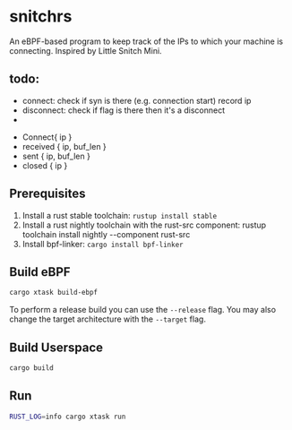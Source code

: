 # snitchrs
An eBPF-based program to keep track of the IPs to which your machine is connecting. Inspired by Little Snitch Mini.

## todo:
* connect: check if syn is there (e.g. connection start) record ip
* disconnect: check if flag is there then it's a disconnect
* 
- Connect{ ip }
- received { ip, buf_len }
- sent { ip, buf_len }
- closed { ip }

## Prerequisites

1. Install a rust stable toolchain: `rustup install stable`
1. Install a rust nightly toolchain with the rust-src component: rustup toolchain install nightly --component rust-src
1. Install bpf-linker: `cargo install bpf-linker`

## Build eBPF

```bash
cargo xtask build-ebpf
```

To perform a release build you can use the `--release` flag.
You may also change the target architecture with the `--target` flag.

## Build Userspace

```bash
cargo build
```

## Run

```bash
RUST_LOG=info cargo xtask run
```
